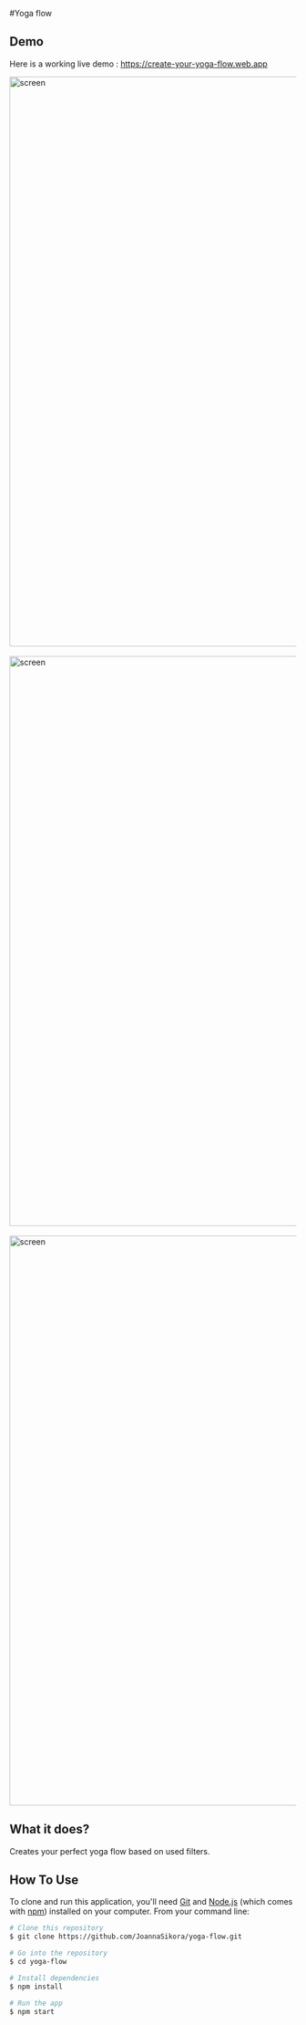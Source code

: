 #Yoga flow

## Demo
Here is a working live demo :  https://create-your-yoga-flow.web.app

<div>
  <img src="https://i.ibb.co/7X02PCC/Screenshot-2021-01-06-at-12-42-44.png" alt="screen" width="1000px"/>
  <br>
  <br>
   <img src="https://i.ibb.co/WfkBmbP/Screenshot-2021-01-06-at-12-43-15.png" alt="screen" width="1000px"/>
    <br>
    <br>
   <img src="https://i.ibb.co/tKKRnXr/Screenshot-2021-01-06-at-12-43-37.png" alt="screen" width="1000px"/>
</div>

## What it does?
Creates your perfect yoga flow based on used filters.
 
## How To Use
 
 To clone and run this application, you'll need [Git](https://git-scm.com) and [Node.js](https://nodejs.org/en/download/) (which comes with [npm](http://npmjs.com)) installed on your computer. From your command line:
 
 ```bash
 # Clone this repository
 $ git clone https://github.com/JoannaSikora/yoga-flow.git
 
 # Go into the repository
 $ cd yoga-flow
 
 # Install dependencies
 $ npm install
 
 # Run the app
 $ npm start

